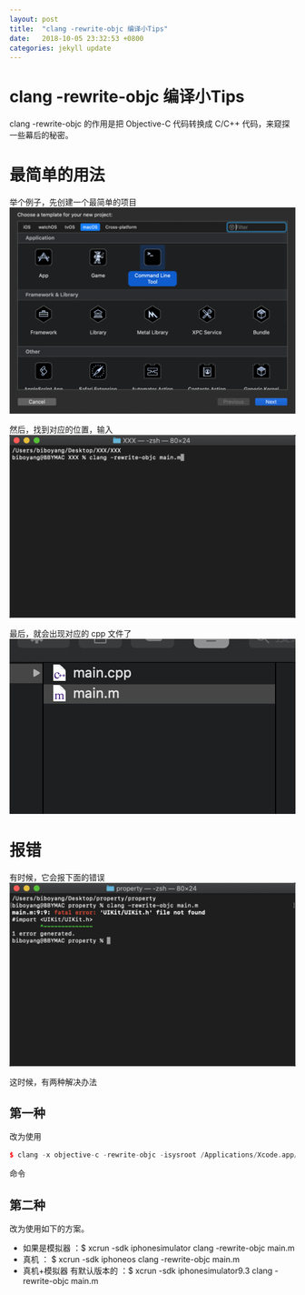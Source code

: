 ```yaml
---
layout: post
title:  "clang -rewrite-objc 编译小Tips"
date:   2018-10-05 23:32:53 +0800
categories: jekyll update
---
```



# clang -rewrite-objc 编译小Tips

clang -rewrite-objc 的作用是把 Objective-C 代码转换成 C/C++ 代码，来窥探一些幕后的秘密。

# 最简单的用法

举个例子，先创建一个最简单的项目
![](https://github.com/BiBoyang/BoyangBlog/blob/master/Image/iOS_Tips_01.png?raw=true)


然后，找到对应的位置，输入
![](https://github.com/BiBoyang/BoyangBlog/blob/master/Image/iOS_Tips_02.png?raw=true)

最后，就会出现对应的 cpp 文件了
![](https://github.com/BiBoyang/BoyangBlog/blob/master/Image/iOS_Tips_03.png?raw=true)

# 报错

有时候，它会报下面的错误
![](https://github.com/BiBoyang/BoyangBlog/blob/master/Image/iOS_Tips_04.png?raw=true)



这时候，有两种解决办法

##  第一种

改为使用
```C++
$ clang -x objective-c -rewrite-objc -isysroot /Applications/Xcode.app/Contents/Developer/Platforms/iPhoneSimulator.platform/Developer/SDKs/iPhoneSimulator.sdk XXXX.m
```
命令

## 第二种

改为使用如下的方案。
* 如果是模拟器 ：$  xcrun -sdk iphonesimulator clang -rewrite-objc main.m
* 真机 ： $ xcrun -sdk iphoneos clang -rewrite-objc main.m
* 真机+模拟器 有默认版本的 ：$  xcrun -sdk iphonesimulator9.3 clang -rewrite-objc main.m